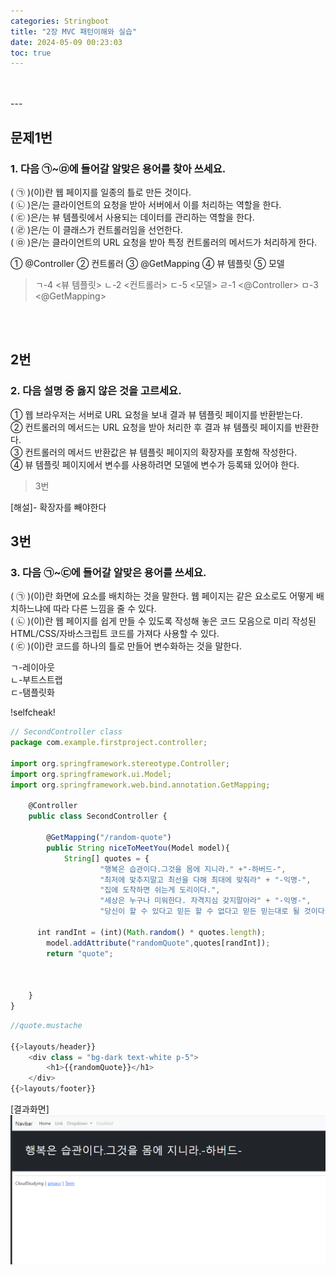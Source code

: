 ```yaml
---
categories: Stringboot
title: "2장 MVC 패턴이해와 실습"
date: 2024-05-09 00:23:03
toc: true
---
```

<br>
<br>
---

## 문제1번

### 1. 다음 ㉠~㉤에 들어갈 알맞은 용어를 찾아 쓰세요.

( ㉠ )(이)란 웹 페이지를 일종의 틀로 만든 것이다. <br>
( ㉡ )은/는 클라이언트의 요청을 받아 서버에서 이를 처리하는 역할을 한다.<br>
( ㉢ )은/는 뷰 템플릿에서 사용되는 데이터를 관리하는 역할을 한다.<br>
( ㉣ )은/는 이 클래스가 컨트롤러임을 선언한다.<br>
( ㉤ )은/는 클라이언트의 URL 요청을 받아 특정 컨트롤러의 메서드가 처리하게 한다.<br>

① @Controller
② 컨트롤러
③ @GetMapping
④ 뷰 템플릿
⑤ 모델

> ㄱ-4 <뷰 템플릿>
> ㄴ-2 <컨트롤러>
> ㄷ-5 <모델>
> ㄹ-1 <@Controller>
> ㅁ-3 <@GetMapping>

<br>
<br>


## 2번

### 2. 다음 설명 중 옳지 않은 것을 고르세요.

① 웹 브라우저는 서버로 URL 요청을 보내 결과 뷰 템플릿 페이지를 반환받는다. <br>
② 컨트롤러의 메서드는 URL 요청을 받아 처리한 후 결과 뷰 템플릿 페이지를 반환한다.<br>
③ 컨트롤러의 메서드 반환값은 뷰 템플릿 페이지의 확장자를 포함해 작성한다.<br>
④ 뷰 템플릿 페이지에서 변수를 사용하려면 모델에 변수가 등록돼 있어야 한다.<br>

> 3번 <br>

[해설]- 확장자를 빼야한다



## 3번
### 3. 다음 ㉠~㉢에 들어갈 알맞은 용어를 쓰세요.

(  ㉠  )(이)란 화면에 요소를 배치하는 것을 말한다. 웹 페이지는 같은 요소로도 어떻게 배치하느냐에 따라 다른 느낌을 줄 수 있다. <br>
(  ㉡  )(이)란 웹 페이지를 쉽게 만들 수 있도록 작성해 놓은 코드 모음으로 미리 작성된 HTML/CSS/자바스크립트 코드를 가져다 사용할 수 있다.<br>
(  ㉢  )(이)란 코드를 하나의 틀로 만들어 변수화하는 것을 말한다.<br>

​ㄱ-레이아웃 <br>
ㄴ-부트스트랩 <br>
ㄷ-탬플릿화 <br>

!selfcheak!

```js
// SecondController class
package com.example.firstproject.controller;

import org.springframework.stereotype.Controller;
import org.springframework.ui.Model;
import org.springframework.web.bind.annotation.GetMapping;

    @Controller
    public class SecondController {

        @GetMapping("/random-quote")
        public String niceToMeetYou(Model model){
            String[] quotes = {
                    "행복은 습관이다.그것을 몸에 지니라." +"-하버드-",
                    "최저에 맞추지말고 최선을 다해 최대에 맞춰라" + "-익명-",
                    "집에 도착하면 쉬는게 도리이다.",
                    "세상은 누구나 미워한다. 자격지심 갖지말아라" + "-익명-",
                    "당신이 할 수 있다고 믿든 할 수 없다고 믿든 믿는대로 될 것이다."};

      int randInt = (int)(Math.random() * quotes.length);
        model.addAttribute("randomQuote",quotes[randInt]);
        return "quote";



    }
}
```
```js
//quote.mustache

{{>layouts/header}}
    <div class = "bg-dark text-white p-5">
        <h1>{{randomQuote}}</h1>
    </div>
{{>layouts/footer}}
```

[결과화면]
![test](https://github.com/leejieun9/leejieun9.github.io/blob/master/docs/assets/images/stringboot2-1.PNG?raw=true)
​
